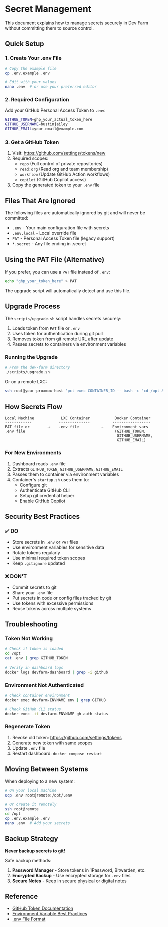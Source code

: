 # Secret Management

This document explains how to manage secrets securely in Dev Farm without committing them to source control.

## Quick Setup

### 1. Create Your .env File

```bash
# Copy the example file
cp .env.example .env

# Edit with your values
nano .env  # or use your preferred editor
```

### 2. Required Configuration

Add your GitHub Personal Access Token to `.env`:

```bash
GITHUB_TOKEN=ghp_your_actual_token_here
GITHUB_USERNAME=bustinjailey
GITHUB_EMAIL=your-email@example.com
```

### 3. Get a GitHub Token

1. Visit: https://github.com/settings/tokens/new
2. Required scopes:
   - `repo` (Full control of private repositories)
   - `read:org` (Read org and team membership)
   - `workflow` (Update GitHub Action workflows)
   - `copilot` (GitHub Copilot access)
3. Copy the generated token to your `.env` file

## Files That Are Ignored

The following files are automatically ignored by git and will never be committed:

- `.env` - Your main configuration file with secrets
- `.env.local` - Local override file
- `PAT` - Personal Access Token file (legacy support)
- `*.secret` - Any file ending in .secret

## Using the PAT File (Alternative)

If you prefer, you can use a `PAT` file instead of `.env`:

```bash
echo "ghp_your_token_here" > PAT
```

The upgrade script will automatically detect and use this file.

## Upgrade Process

The `scripts/upgrade.sh` script handles secrets securely:

1. Loads token from `PAT` file or `.env`
2. Uses token for authentication during git pull
3. Removes token from git remote URL after update
4. Passes secrets to containers via environment variables

### Running the Upgrade

```bash
# From the dev-farm directory
./scripts/upgrade.sh
```

Or on a remote LXC:

```bash
ssh root@your-proxmox-host 'pct exec CONTAINER_ID -- bash -c "cd /opt && ./scripts/upgrade.sh"'
```

## How Secrets Flow

```
Local Machine            LXC Container           Docker Container
------------            --------------          -----------------
PAT file or        →    .env file          →    Environment vars
.env file                                        (GITHUB_TOKEN,
                                                  GITHUB_USERNAME,
                                                  GITHUB_EMAIL)
```

### For New Environments

1. Dashboard reads `.env` file
2. Extracts `GITHUB_TOKEN`, `GITHUB_USERNAME`, `GITHUB_EMAIL`
3. Passes them to container via environment variables
4. Container's `startup.sh` uses them to:
   - Configure git
   - Authenticate GitHub CLI
   - Setup git credential helper
   - Enable GitHub Copilot

## Security Best Practices

### ✅ DO

- Store secrets in `.env` or `PAT` files
- Use environment variables for sensitive data
- Rotate tokens regularly
- Use minimal required token scopes
- Keep `.gitignore` updated

### ❌ DON'T

- Commit secrets to git
- Share your `.env` file
- Put secrets in code or config files tracked by git
- Use tokens with excessive permissions
- Reuse tokens across multiple systems

## Troubleshooting

### Token Not Working

```bash
# Check if token is loaded
cd /opt
cat .env | grep GITHUB_TOKEN

# Verify in dashboard logs
docker logs devfarm-dashboard | grep -i github
```

### Environment Not Authenticated

```bash
# Check container environment
docker exec devfarm-ENVNAME env | grep GITHUB

# Check GitHub CLI status
docker exec -it devfarm-ENVNAME gh auth status
```

### Regenerate Token

1. Revoke old token: https://github.com/settings/tokens
2. Generate new token with same scopes
3. Update `.env` file
4. Restart dashboard: `docker compose restart`

## Moving Between Systems

When deploying to a new system:

```bash
# On your local machine
scp .env root@remote:/opt/.env

# Or create it remotely
ssh root@remote
cd /opt
cp .env.example .env
nano .env  # Add your secrets
```

## Backup Strategy

**Never backup secrets to git!**

Safe backup methods:

1. **Password Manager** - Store tokens in 1Password, Bitwarden, etc.
2. **Encrypted Backup** - Use encrypted storage for `.env` files
3. **Secure Notes** - Keep in secure physical or digital notes

## Reference

- [GitHub Token Documentation](https://docs.github.com/en/authentication/keeping-your-account-and-data-secure/managing-your-personal-access-tokens)
- [Environment Variable Best Practices](https://12factor.net/config)
- [.env File Format](https://github.com/bkeepers/dotenv#usage)
